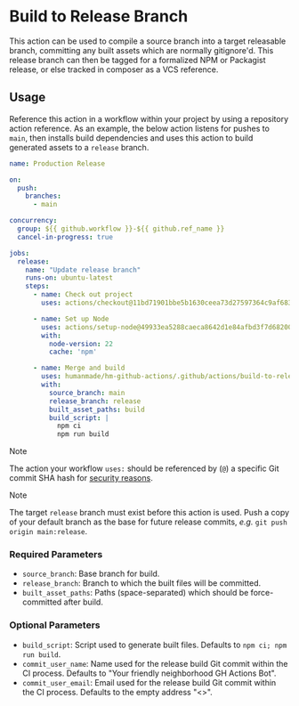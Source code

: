 # Build to Release Branch

This action can be used to compile a source branch into a target releasable branch, committing any built assets which are normally gitignore'd. This release branch can then be tagged for a formalized NPM or Packagist release, or else tracked in composer as a VCS reference.

## Usage

Reference this action in a workflow within your project by using a repository action reference. As an example, the below action listens for pushes to `main`, then installs build dependencies and uses this action to build generated assets to a `release` branch.

```yml
name: Production Release

on:
  push:
    branches:
      - main

concurrency:
  group: ${{ github.workflow }}-${{ github.ref_name }}
  cancel-in-progress: true

jobs:
  release:
    name: "Update release branch"
    runs-on: ubuntu-latest
    steps:
      - name: Check out project
        uses: actions/checkout@11bd71901bbe5b1630ceea73d27597364c9af683 # v4.2.2

      - name: Set up Node
        uses: actions/setup-node@49933ea5288caeca8642d1e84afbd3f7d6820020 # v4.4.0
        with:
          node-version: 22
          cache: 'npm'

      - name: Merge and build
        uses: humanmade/hm-github-actions/.github/actions/build-to-release-branch@bbe801d037b61dd0fa0fcd7d208f6bf54d7ca1fd # v0.1.1
        with:
          source_branch: main
          release_branch: release
          built_asset_paths: build
          build_script: |
            npm ci
            npm run build
```

> [!NOTE]
> The action your workflow `uses:` should be referenced by (`@`) a specific Git commit SHA hash for [security reasons](https://docs.github.com/en/actions/security-for-github-actions/security-guides/security-hardening-for-github-actions#using-third-party-actions).

> [!NOTE]
> The target `release` branch must exist before this action is used. Push a copy of your default branch as the base for future release commits, _e.g._ `git push origin main:release`.

### Required Parameters

- `source_branch`: Base branch for build.
- `release_branch`: Branch to which the built files will be committed.
- `built_asset_paths`: Paths (space-separated) which should be force-committed after build.

### Optional Parameters

- `build_script`: Script used to generate built files. Defaults to `npm ci; npm run build`.
- `commit_user_name`: Name used for the release build Git commit within the CI process. Defaults to "Your friendly neighborhood GH Actions Bot".
- `commit_user_email`: Email used for the release build Git commit within the CI process. Defaults to the empty address "<>".
